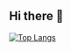 ## Hi there 👋

[![Top Langs](https://github-readme-stats.vercel.app/api/top-langs/?username=CrisZR&theme=dark)](https://github.com/CrisZR/github-readme-stats)
